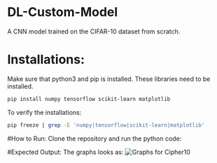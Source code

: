 # DL-Custom-Model
A CNN model trained on the CIFAR-10 dataset from scratch.

# Installations:
Make sure that python3 and pip is installed. These libraries need to be installed.
```bash
pip install numpy tensorflow scikit-learn matplotlib
```
To verify the installations:
```bash
pip freeze | grep -E 'numpy|tensorflow|scikit-learn|matplotlib'
```

#How to Run:
Clone the repository and run the python code:


#Expected Output:
The graphs looks as:
![Graphs for Cipher10](https://github.com/user-attachments/assets/c0eccc5b-dc37-4c2d-9ac2-f0a20e7184f6)
